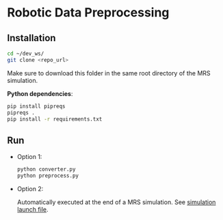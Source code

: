 # Robotic Data Preprocessing
## Installation
```bash
cd ~/dev_ws/
git clone <repo_url>
```

Make sure to download this folder in the same root directory of the MRS simulation.

**Python dependencies**:
```bash
pip install pipreqs
pipreqs .
pip install -r requirements.txt
```

## Run
- Option 1:
    ```bash
    python converter.py
    python preprocess.py
    ```

- Option 2:

    Automatically executed at the end of a MRS simulation. See [simulation launch file](https://bitbucket.org/proslabteam/smart_agriculture_sim/src/master/single_launch.sh).